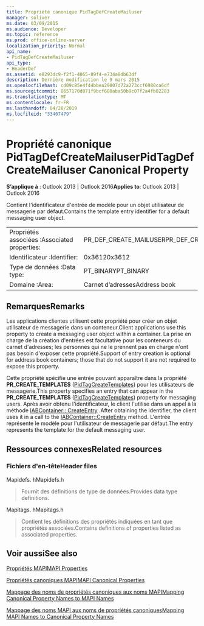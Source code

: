 ```yaml
---
title: Propriété canonique PidTagDefCreateMailuser
manager: soliver
ms.date: 03/09/2015
ms.audience: Developer
ms.topic: reference
ms.prod: office-online-server
localization_priority: Normal
api_name:
- PidTagDefCreateMailuser
api_type:
- HeaderDef
ms.assetid: e8293dc9-f2f1-4065-89f4-e734a8db63df
description: Dernière modification le 9 mars 2015
ms.openlocfilehash: cd09c85e4f44bbea29807d72a273ccf6980ca6df
ms.sourcegitcommit: 8657170d071f9bcf680aba50b9c07f2a4fb82283
ms.translationtype: MT
ms.contentlocale: fr-FR
ms.lasthandoff: 04/28/2019
ms.locfileid: "33407479"
---
```

# <a name="pidtagdefcreatemailuser-canonical-property"></a><span data-ttu-id="69865-103">Propriété canonique PidTagDefCreateMailuser</span><span class="sxs-lookup"><span data-stu-id="69865-103">PidTagDefCreateMailuser Canonical Property</span></span>

  
  
<span data-ttu-id="69865-104">**S’applique à** : Outlook 2013 | Outlook 2016</span><span class="sxs-lookup"><span data-stu-id="69865-104">**Applies to**: Outlook 2013 | Outlook 2016</span></span> 
  
<span data-ttu-id="69865-105">Contient l'identificateur d'entrée de modèle pour un objet utilisateur de messagerie par défaut.</span><span class="sxs-lookup"><span data-stu-id="69865-105">Contains the template entry identifier for a default messaging user object.</span></span> 
  
|||
|:-----|:-----|
|<span data-ttu-id="69865-106">Propriétés associées :</span><span class="sxs-lookup"><span data-stu-id="69865-106">Associated properties:</span></span>  <br/> |<span data-ttu-id="69865-107">PR_DEF_CREATE_MAILUSER</span><span class="sxs-lookup"><span data-stu-id="69865-107">PR_DEF_CREATE_MAILUSER</span></span>  <br/> |
|<span data-ttu-id="69865-108">Identificateur :</span><span class="sxs-lookup"><span data-stu-id="69865-108">Identifier:</span></span>  <br/> |<span data-ttu-id="69865-109">0x3612</span><span class="sxs-lookup"><span data-stu-id="69865-109">0x3612</span></span>  <br/> |
|<span data-ttu-id="69865-110">Type de données :</span><span class="sxs-lookup"><span data-stu-id="69865-110">Data type:</span></span>  <br/> |<span data-ttu-id="69865-111">PT_BINARY</span><span class="sxs-lookup"><span data-stu-id="69865-111">PT_BINARY</span></span>  <br/> |
|<span data-ttu-id="69865-112">Domaine :</span><span class="sxs-lookup"><span data-stu-id="69865-112">Area:</span></span>  <br/> |<span data-ttu-id="69865-113">Carnet d’adresses</span><span class="sxs-lookup"><span data-stu-id="69865-113">Address book</span></span>  <br/> |
   
## <a name="remarks"></a><span data-ttu-id="69865-114">Remarques</span><span class="sxs-lookup"><span data-stu-id="69865-114">Remarks</span></span>

<span data-ttu-id="69865-115">Les applications clientes utilisent cette propriété pour créer un objet utilisateur de messagerie dans un conteneur.</span><span class="sxs-lookup"><span data-stu-id="69865-115">Client applications use this property to create a messaging user object within a container.</span></span> <span data-ttu-id="69865-116">La prise en charge de la création d'entrées est facultative pour les conteneurs du carnet d'adresses; les personnes qui ne le prennent pas en charge n'ont pas besoin d'exposer cette propriété.</span><span class="sxs-lookup"><span data-stu-id="69865-116">Support of entry creation is optional for address book containers; those that do not support it are not required to expose this property.</span></span> 
  
<span data-ttu-id="69865-117">Cette propriété spécifie une entrée pouvant apparaître dans la propriété **PR_CREATE_TEMPLATES** ([PidTagCreateTemplates](pidtagcreatetemplates-canonical-property.md)) pour les utilisateurs de messagerie.</span><span class="sxs-lookup"><span data-stu-id="69865-117">This property specifies an entry that can appear in the **PR_CREATE_TEMPLATES** ([PidTagCreateTemplates](pidtagcreatetemplates-canonical-property.md)) property for messaging users.</span></span> <span data-ttu-id="69865-118">Après avoir obtenu l'identificateur, le client l'utilise dans un appel à la méthode [IABContainer:: CreateEntry](iabcontainer-createentry.md) .</span><span class="sxs-lookup"><span data-stu-id="69865-118">After obtaining the identifier, the client uses it in a call to the [IABContainer::CreateEntry](iabcontainer-createentry.md) method.</span></span> <span data-ttu-id="69865-119">L'entrée représente le modèle pour l'utilisateur de messagerie par défaut.</span><span class="sxs-lookup"><span data-stu-id="69865-119">The entry represents the template for the default messaging user.</span></span> 
  
## <a name="related-resources"></a><span data-ttu-id="69865-120">Ressources connexes</span><span class="sxs-lookup"><span data-stu-id="69865-120">Related resources</span></span>

### <a name="header-files"></a><span data-ttu-id="69865-121">Fichiers d'en-tête</span><span class="sxs-lookup"><span data-stu-id="69865-121">Header files</span></span>

<span data-ttu-id="69865-122">Mapidefs. h</span><span class="sxs-lookup"><span data-stu-id="69865-122">Mapidefs.h</span></span>
  
> <span data-ttu-id="69865-123">Fournit des définitions de type de données.</span><span class="sxs-lookup"><span data-stu-id="69865-123">Provides data type definitions.</span></span>
    
<span data-ttu-id="69865-124">Mapitags. h</span><span class="sxs-lookup"><span data-stu-id="69865-124">Mapitags.h</span></span>
  
> <span data-ttu-id="69865-125">Contient les définitions des propriétés indiquées en tant que propriétés associées.</span><span class="sxs-lookup"><span data-stu-id="69865-125">Contains definitions of properties listed as associated properties.</span></span>
    
## <a name="see-also"></a><span data-ttu-id="69865-126">Voir aussi</span><span class="sxs-lookup"><span data-stu-id="69865-126">See also</span></span>



[<span data-ttu-id="69865-127">Propriétés MAPI</span><span class="sxs-lookup"><span data-stu-id="69865-127">MAPI Properties</span></span>](mapi-properties.md)
  
[<span data-ttu-id="69865-128">Propriétés canoniques MAPI</span><span class="sxs-lookup"><span data-stu-id="69865-128">MAPI Canonical Properties</span></span>](mapi-canonical-properties.md)
  
[<span data-ttu-id="69865-129">Mappage des noms de propriétés canoniques aux noms MAPI</span><span class="sxs-lookup"><span data-stu-id="69865-129">Mapping Canonical Property Names to MAPI Names</span></span>](mapping-canonical-property-names-to-mapi-names.md)
  
[<span data-ttu-id="69865-130">Mappage des noms MAPI aux noms de propriétés canoniques</span><span class="sxs-lookup"><span data-stu-id="69865-130">Mapping MAPI Names to Canonical Property Names</span></span>](mapping-mapi-names-to-canonical-property-names.md)

